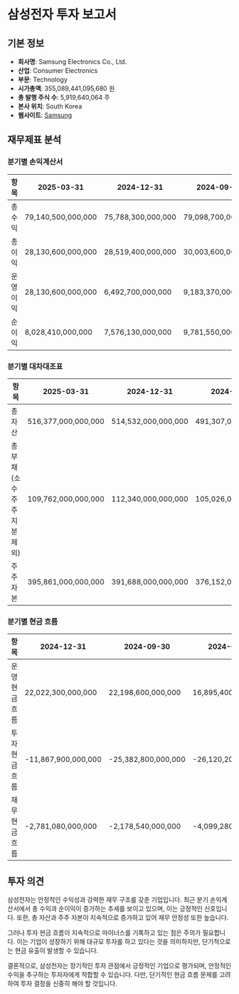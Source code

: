 # 삼성전자 투자 보고서

## 기본 정보
- **회사명**: Samsung Electronics Co., Ltd.
- **산업**: Consumer Electronics
- **부문**: Technology
- **시가총액**: 355,089,441,095,680 원
- **총 발행 주식 수**: 5,919,640,064 주
- **본사 위치**: South Korea
- **웹사이트**: [Samsung](https://www.samsung.com)

## 재무제표 분석

### 분기별 손익계산서
| 항목              | 2025-03-31       | 2024-12-31       | 2024-09-30       | 2024-06-30       | 2024-03-31       | 2023-12-31       | 2023-09-30       |
|-------------------|------------------|------------------|------------------|------------------|------------------|------------------|------------------|
| 총 수익           | 79,140,500,000,000 | 75,788,300,000,000 | 79,098,700,000,000 | 74,068,300,000,000 | 71,915,600,000,000 | nan              | nan              |
| 총 이익           | 28,130,600,000,000 | 28,519,400,000,000 | 30,003,600,000,000 | 29,756,300,000,000 | 26,029,300,000,000 | nan              | nan              |
| 운영 이익         | 28,130,600,000,000 | 6,492,700,000,000  | 9,183,370,000,000  | 10,443,900,000,000 | 6,606,010,000,000  | nan              | nan              |
| 순이익           | 8,028,410,000,000  | 7,576,130,000,000  | 9,781,550,000,000  | 9,642,650,000,000  | 6,621,030,000,000  | nan              | nan              |

### 분기별 대차대조표
| 항목                                   | 2025-03-31       | 2024-12-31       | 2024-09-30       | 2024-06-30       | 2024-03-31       | 2023-12-31       | 2023-09-30       |
|----------------------------------------|------------------|------------------|------------------|------------------|------------------|------------------|------------------|
| 총 자산                                | 516,377,000,000,000 | 514,532,000,000,000 | 491,307,000,000,000 | 485,758,000,000,000 | 470,900,000,000,000 | nan              | nan              |
| 총 부채 (소수주주 지분 제외)          | 109,762,000,000,000 | 112,340,000,000,000 | 105,026,000,000,000 | 102,231,000,000,000 | 98,983,700,000,000 | nan              | nan              |
| 주주 자본                              | 395,861,000,000,000 | 391,688,000,000,000 | 376,152,000,000,000 | 373,670,000,000,000 | 362,315,000,000,000 | nan              | nan              |

### 분기별 현금 흐름
| 항목                     | 2024-12-31       | 2024-09-30       | 2024-06-30       | 2024-03-31       | 2023-12-31       | 2023-09-30       |
|--------------------------|------------------|------------------|------------------|------------------|------------------|------------------|
| 운영 현금 흐름          | 22,022,300,000,000 | 22,198,600,000,000 | 16,895,400,000,000 | 11,866,300,000,000 | 19,945,200,000,000 | nan              |
| 투자 현금 흐름          | -11,867,900,000,000 | -25,382,800,000,000 | -26,120,200,000,000 | -22,010,800,000,000 | -24,522,100,000,000 | nan              |
| 재무 현금 흐름          | -2,781,080,000,000  | -2,178,540,000,000  | -4,099,280,000,000  | 1,261,660,000,000  | 125,378,000,000   | nan              |

## 투자 의견
삼성전자는 안정적인 수익성과 강력한 재무 구조를 갖춘 기업입니다. 최근 분기 손익계산서에서 총 수익과 순이익이 증가하는 추세를 보이고 있으며, 이는 긍정적인 신호입니다. 또한, 총 자산과 주주 자본이 지속적으로 증가하고 있어 재무 안정성 또한 높습니다.

그러나 투자 현금 흐름이 지속적으로 마이너스를 기록하고 있는 점은 주의가 필요합니다. 이는 기업이 성장하기 위해 대규모 투자를 하고 있다는 것을 의미하지만, 단기적으로는 현금 유출이 발생할 수 있습니다.

결론적으로, 삼성전자는 장기적인 투자 관점에서 긍정적인 기업으로 평가되며, 안정적인 수익을 추구하는 투자자에게 적합할 수 있습니다. 다만, 단기적인 현금 흐름 문제를 고려하여 투자 결정을 신중히 해야 할 것입니다.